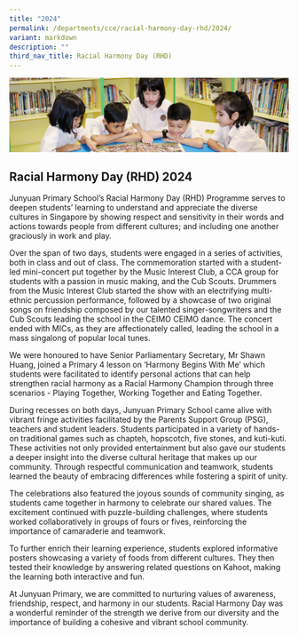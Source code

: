 ```yaml
---
title: "2024"
permalink: /departments/cce/racial-harmony-day-rhd/2024/
variant: markdown
description: ""
third_nav_title: Racial Harmony Day (RHD)
---
```

![](/images/banner.gif)

## Racial Harmony Day (RHD) 2024

Junyuan Primary School’s Racial Harmony Day (RHD) Programme serves to deepen students’ learning to
understand and appreciate the diverse cultures in Singapore by showing respect and sensitivity in their
words and actions towards people from different cultures; and including one another graciously in work
and play.

Over the span of two days, students were engaged in a series of activities, both in class and out of class.
The commemoration started with a student-led mini-concert put together by the Music Interest Club, a
CCA group for students with a passion in music making, and the Cub Scouts. Drummers from the Music
Interest Club started the show with an electrifying multi-ethnic percussion performance, followed by a
showcase of two original songs on friendship composed by our talented singer-songwriters and the Cub
Scouts leading the school in the CEIMO CEIMO dance. The concert ended with MICs, as they are
affectionately called, leading the school in a mass singalong of popular local tunes.

We were honoured to have Senior Parliamentary Secretary, Mr Shawn Huang, joined a Primary 4 lesson
on ‘Harmony Begins With Me’ which students were facilitated to identify personal actions that can help
strengthen racial harmony as a Racial Harmony Champion through three scenarios - Playing Together,
Working Together and Eating Together.

During recesses on both days, Junyuan Primary School came alive with vibrant fringe activities facilitated
by the Parents Support Group (PSG), teachers and student leaders. Students participated in a variety of
hands-on traditional games such as chapteh, hopscotch, five stones, and kuti-kuti. These activities not
only provided entertainment but also gave our students a deeper insight into the diverse cultural
heritage that makes up our community. Through respectful communication and teamwork, students
learned the beauty of embracing differences while fostering a spirit of unity.

The celebrations also featured the joyous sounds of community singing, as students came together in
harmony to celebrate our shared values. The excitement continued with puzzle-building challenges,
where students worked collaboratively in groups of fours or fives, reinforcing the importance of
camaraderie and teamwork.

To further enrich their learning experience, students explored informative posters showcasing a variety
of foods from different cultures. They then tested their knowledge by answering related questions on
Kahoot, making the learning both interactive and fun.

At Junyuan Primary, we are committed to nurturing values of awareness, friendship, respect, and
harmony in our students. Racial Harmony Day was a wonderful reminder of the strength we derive from
our diversity and the importance of building a cohesive and vibrant school community.